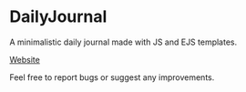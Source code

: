 # DailyJournal

A minimalistic daily journal made with JS and EJS templates.

[Website]("https://writejournaldaily.herokuapp.com/")

Feel free to report bugs or suggest any improvements.
